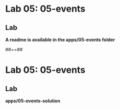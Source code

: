 <!-- .slide: class="exercice" -->

# Lab 05: 05-events

## Lab

<b>A readme is available in the apps/05-events folder</b>

<!-- .element: class="full-center" -->

##==##

<!-- .slide: class="exercice full-center" -->

# Lab 05: 05-events

## Lab

<b>apps/05-events-solution</b>
